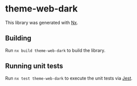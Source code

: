 # theme-web-dark

This library was generated with [Nx](https://nx.dev).

## Building

Run `nx build theme-web-dark` to build the library.

## Running unit tests

Run `nx test theme-web-dark` to execute the unit tests via [Jest](https://jestjs.io).
